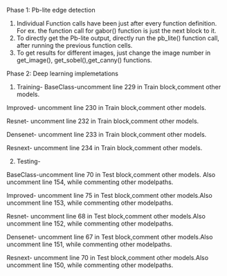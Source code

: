 Phase 1: Pb-lite edge detection
1. Individual Function calls have been just after every function definition. For ex. the function call for gabor() function is just the next block to it. 
2. To directly get the Pb-lite output, directly run the pb_lite() function call, after running the previous function cells. 
3. To get results for different images, just change the image number in get_image(), get_sobel(),get_canny() functions.


Phase 2: Deep learning implemetations
1. Training-
BaseClass-uncomment line 229 in Train block,comment other models. 

Improved- uncomment line 230 in Train block,comment other models.

Resnet- uncomment line 232 in Train block,comment other models.

Densenet- uncomment line 233 in Train block,comment other models.

Resnext- uncomment line 234 in Train block,comment other models.

2. Testing- 

BaseClass-uncomment line 70 in Test block,comment other models. Also uncomment line 154, while commenting other modelpaths. 

Improved- uncomment line 75 in Test block,comment other models.Also uncomment line 153, while commenting other modelpaths. 

Resnet- uncomment line 68 in Test block,comment other models.Also uncomment line 152, while commenting other modelpaths. 

Densenet- uncomment line 67 in Test block,comment other models.Also uncomment line 151, while commenting other modelpaths. 

Resnext- uncomment line 70 in Test block,comment other models.Also uncomment line 150, while commenting other modelpaths. 
